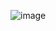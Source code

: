 ![image](https://user-images.githubusercontent.com/29729545/154323509-5fada95e-6873-4eb3-8a6d-76f10cbf597b.png)
